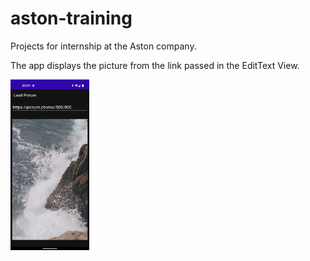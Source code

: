 # aston-training
Projects for internship at the Aston company.

The app displays the picture from the link passed in the EditText View.

<img src="assets/photo_2022-08-26_01-40-00.jpg" width="25%" height="25%"/>
